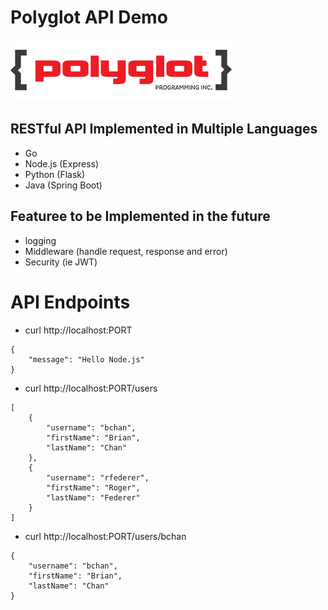 # Polyglot API Demo #

![alt text](polyglot-image.png)

## RESTful API Implemented in Multiple Languages ##

* Go 
* Node.js (Express)
* Python (Flask)
* Java (Spring Boot)

## Featuree to be Implemented in the future ##

* logging
* Middleware (handle request, response and error)
* Security (ie JWT)


# API Endpoints #

* curl http://localhost:PORT

```
{
    "message": "Hello Node.js"
}
```

* curl http://localhost:PORT/users
```
[
    {
        "username": "bchan",
        "firstName": "Brian",
        "lastName": "Chan"
    },
    {
        "username": "rfederer",
        "firstName": "Roger",
        "lastName": "Federer"
    }
]
```

* curl http://localhost:PORT/users/bchan

```
{
    "username": "bchan",
    "firstName": "Brian",
    "lastName": "Chan"
}
```
